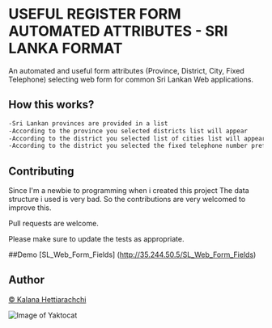 # USEFUL REGISTER FORM AUTOMATED ATTRIBUTES - SRI LANKA FORMAT 

An automated and useful form attributes (Province, District, City, Fixed Telephone) selecting web form for common Sri Lankan Web applications.



## How this works?

```html
-Sri Lankan provinces are provided in a list
-According to the province you selected districts list will appear
-According to the district you selected list of cities list will appear and also you can type your own in case your city is not listed
-According to the district you selected the fixed telephone number prefix will auto-filled.
```

## Contributing
Since I'm a newbie to programming when i created this project The data structure i used is very bad. So the contributions are very welcomed to improve this.

Pull requests are welcome.   


Please make sure to update the tests as appropriate.

##Demo
[SL_Web_Form_Fields] (http://35.244.50.5/SL_Web_Form_Fields)

## Author
[© Kalana Hettiarachchi](https://www.linkedin.com/in/kalanahe/)
  
  
  ![Image of Yaktocat](https://cdn4.iconfinder.com/data/icons/scripting-and-programming-languages/512/JQuery_logo-512.png)
